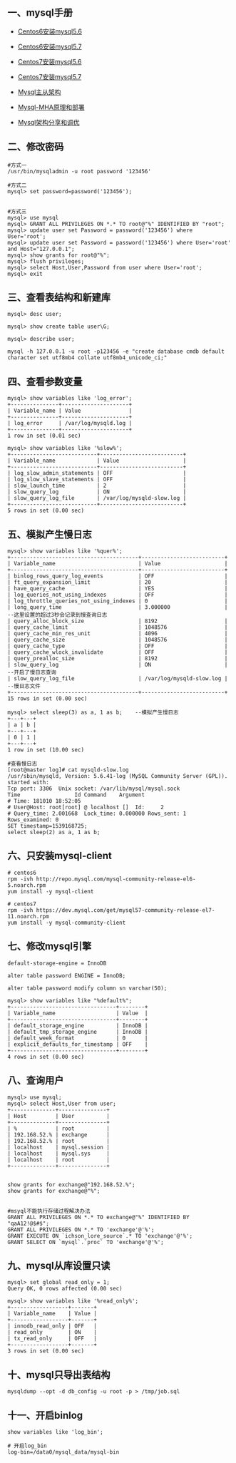 ## 一、mysql手册
- [Centos6安装mysql5.6](https://github.com/Lancger/opslinux/blob/master/mysql/install/mysql5.6/centos6-one-install.md)

- [Centos6安装mysql5.7](https://github.com/Lancger/opslinux/blob/master/mysql/install/mysql5.7/Yum方式安装MySQL5.7.md)

- [Centos7安装mysql5.6](https://github.com/Lancger/opslinux/blob/master/mysql/install/mysql5.6/centos7-one-install.md)

- [Centos7安装mysql5.7](https://github.com/Lancger/opslinux/blob/master/mysql/install/mysql5.7/Yum方式安装MySQL5.7.md)

- [Mysql主从架构](https://github.com/Lancger/opslinux/blob/master/mysql/framework/mysql%E4%B8%BB%E4%BB%8E%E6%9E%B6%E6%9E%84.md)

- [Mysql-MHA原理和部署](https://github.com/Lancger/opslinux/blob/master/mysql/framework/Mysql-MHA.md)

- [Mysql架构分享和调优](https://github.com/Lancger/opslinux/blob/master/mysql/framework/MYSQL%E4%BC%81%E4%B8%9A%E5%B8%B8%E7%94%A8%E6%9E%B6%E6%9E%84%E4%B8%8E%E8%B0%83%E4%BC%98%E7%BB%8F%E9%AA%8C%E5%88%86%E4%BA%AB.md)



## 二、修改密码
```
#方式一
/usr/bin/mysqladmin -u root password '123456'

#方式二
mysql> set password=password('123456');


#方式三
mysql> use mysql
mysql> GRANT ALL PRIVILEGES ON *.* TO root@"%" IDENTIFIED BY "root";
mysql> update user set Password = password('123456') where User='root';
mysql> update user set Password = password('123456') where User='root' and Host="127.0.0.1";
mysql> show grants for root@"%";
mysql> flush privileges;
mysql> select Host,User,Password from user where User='root';
mysql> exit
```

## 三、查看表结构和新建库
```
mysql> desc user;

mysql> show create table user\G;

mysql> describe user;

mysql -h 127.0.0.1 -u root -p123456 -e "create database cmdb default character set utf8mb4 collate utf8mb4_unicode_ci;"
```

## 四、查看参数变量
```
mysql> show variables like 'log_error';
+---------------+---------------------+
| Variable_name | Value               |
+---------------+---------------------+
| log_error     | /var/log/mysqld.log |
+---------------+---------------------+
1 row in set (0.01 sec)

mysql> show variables like '%slow%';
+---------------------------+--------------------------+
| Variable_name             | Value                    |
+---------------------------+--------------------------+
| log_slow_admin_statements | OFF                      |
| log_slow_slave_statements | OFF                      |
| slow_launch_time          | 2                        |
| slow_query_log            | ON                       |
| slow_query_log_file       | /var/log/mysqld-slow.log |
+---------------------------+--------------------------+
5 rows in set (0.00 sec)
```
## 五、模拟产生慢日志
```
mysql> show variables like '%quer%';
+----------------------------------------+--------------------------+
| Variable_name                          | Value                    |
+----------------------------------------+--------------------------+
| binlog_rows_query_log_events           | OFF                      |
| ft_query_expansion_limit               | 20                       |
| have_query_cache                       | YES                      |
| log_queries_not_using_indexes          | OFF                      |
| log_throttle_queries_not_using_indexes | 0                        |
| long_query_time                        | 3.000000                 |    --这里设置的超过3秒会记录到慢查询日志
| query_alloc_block_size                 | 8192                     |
| query_cache_limit                      | 1048576                  |
| query_cache_min_res_unit               | 4096                     |
| query_cache_size                       | 1048576                  |
| query_cache_type                       | OFF                      |
| query_cache_wlock_invalidate           | OFF                      |
| query_prealloc_size                    | 8192                     |
| slow_query_log                         | ON                       |    --开启了慢日志查询
| slow_query_log_file                    | /var/log/mysqld-slow.log |    --慢日志文件
+----------------------------------------+--------------------------+
15 rows in set (0.00 sec)

mysql> select sleep(3) as a, 1 as b;    --模拟产生慢日志
+---+---+
| a | b |
+---+---+
| 0 | 1 |
+---+---+
1 row in set (10.00 sec)

#查看慢日志
[root@master log]# cat mysqld-slow.log
/usr/sbin/mysqld, Version: 5.6.41-log (MySQL Community Server (GPL)). started with:
Tcp port: 3306  Unix socket: /var/lib/mysql/mysql.sock
Time                 Id Command    Argument
# Time: 181010 18:52:05
# User@Host: root[root] @ localhost []  Id:     2
# Query_time: 2.001668  Lock_time: 0.000000 Rows_sent: 1  Rows_examined: 0
SET timestamp=1539168725;
select sleep(2) as a, 1 as b;
```

## 六、只安装mysql-client
```
# centos6
rpm -ivh http://repo.mysql.com/mysql-community-release-el6-5.noarch.rpm
yum install -y mysql-client

# centos7
rpm -ivh https://dev.mysql.com/get/mysql57-community-release-el7-11.noarch.rpm
yum install -y mysql-community-client
```

## 七、修改mysql引擎
```
default-storage-engine = InnoDB

alter table password ENGINE = InnoDB;

alter table password modify column sn varchar(50);

mysql> show variables like "%default%";
+---------------------------------+--------+
| Variable_name                   | Value  |
+---------------------------------+--------+
| default_storage_engine          | InnoDB |
| default_tmp_storage_engine      | InnoDB |
| default_week_format             | 0      |
| explicit_defaults_for_timestamp | OFF    |
+---------------------------------+--------+
4 rows in set (0.00 sec)

```

## 八、查询用户
```
mysql> use mysql;
mysql> select Host,User from user;
+--------------+---------------+
| Host         | User          |
+--------------+---------------+
| %            | root          |
| 192.168.52.% | exchange      |
| 192.168.52.% | root          |
| localhost    | mysql.session |
| localhost    | mysql.sys     |
| localhost    | root          |
+--------------+---------------+


show grants for exchange@"192.168.52.%";
show grants for exchange@"%";


#msyql不能执行存储过程解决办法
GRANT ALL PRIVILEGES ON *.* TO exchange@"%" IDENTIFIED BY "qaA12!@$#$";
GRANT ALL PRIVILEGES ON *.* TO 'exchange'@'%';
GRANT EXECUTE ON `ichson_lore_source`.* TO 'exchange'@'%';
GRANT SELECT ON `mysql`.`proc` TO 'exchange'@'%';

```

## 九、mysql从库设置只读
```
mysql> set global read_only = 1;
Query OK, 0 rows affected (0.00 sec)

mysql> show variables like '%read_only%';
+------------------+-------+
| Variable_name    | Value |
+------------------+-------+
| innodb_read_only | OFF   |
| read_only        | ON    |
| tx_read_only     | OFF   |
+------------------+-------+
3 rows in set (0.00 sec)

```

## 十、mysql只导出表结构

```
mysqldump --opt -d db_config -u root -p > /tmp/job.sql

```

## 十一、开启binlog
```
show variables like 'log_bin';

# 开启log_bin
log-bin=/data0/mysql_data/mysql-bin
```
